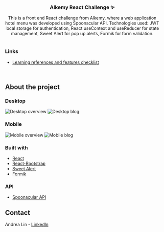 <div id="top"></div>

<!-- PROJECT LOGO -->
<h3 align="center">Alkemy React Challenge ✨</h3>

  <p align="center">
    This is a front end React challenge from Alkemy, where a web application hotel menu was developed using Spoonacular API. Technologies used: JWT local storage for authentication, React useContext and useReducer for state management, Sweet Alert for pop up alerts, Formik for form validation.
    <br />
    <br />   
  </p>
  
### Links

* [Learning references and features checklist](https://alert-milk-258.notion.site/Alkemy-Challenge-REACT-3190b24469864643863dce3dc5a2a47a)

<br />
</div>

<!-- ABOUT THE PROJECT -->
## About the project

### Desktop

![Desktop overview](https://media.giphy.com/media/UgUyQH2XiYMu1N6kkG/giphy.gif)
![Desktop blog](https://media.giphy.com/media/i72gvzHIYzPjX2Dvie/giphy.gif)

### Mobile

![Mobile overview](https://media.giphy.com/media/MH7lg7DbXOjRy1PY89/giphy.gif)
![Mobile blog](https://media.giphy.com/media/OD4OfopiGGAa1OL9tS/giphy.gif)

 
### Built with

* [React](https://reactjs.org/)
* [React-Bootstrap](https://react-bootstrap.github.io/)
* [Sweet Alert](https://sweetalert2.github.io/)
* [Formik](https://formik.org/)


### API

* [Spoonacular API](https://spoonacular.com/food-api)


<!-- CONTACT -->
## Contact

Andrea Lin - [LinkedIn](https://www.linkedin.com/in/andrealinar/)
